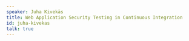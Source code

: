 ```yaml
---
speaker: Juha Kivekäs
title: Web Application Security Testing in Continuous Integration
id: juha-kivekas
talk: true
---
```

